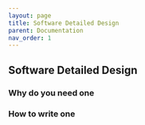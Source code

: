 ```yaml
---
layout: page
title: Software Detailed Design
parent: Documentation
nav_order: 1
---
```


## Software Detailed Design

### Why do you need one

### How to write one
